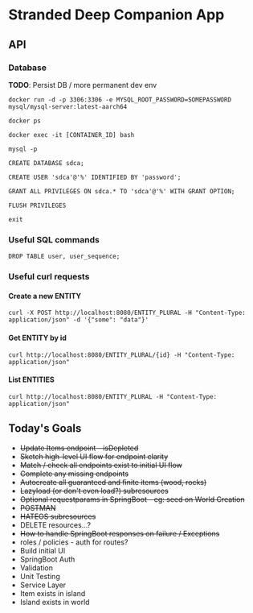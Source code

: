 # Stranded Deep Companion App

## API

### Database

**TODO**: Persist DB / more permanent dev env

`docker run -d -p 3306:3306 -e MYSQL_ROOT_PASSWORD=SOMEPASSWORD mysql/mysql-server:latest-aarch64`

`docker ps`

`docker exec -it [CONTAINER_ID] bash`

`mysql -p`

`CREATE DATABASE sdca;`

`CREATE USER 'sdca'@'%' IDENTIFIED BY 'password';`

`GRANT ALL PRIVILEGES ON sdca.* TO 'sdca'@'%' WITH GRANT OPTION;`

`FLUSH PRIVILEGES`

`exit`

### Useful SQL commands

`DROP TABLE user, user_sequence;`

### Useful curl requests

#### Create a new ENTITY
`curl -X POST http://localhost:8080/ENTITY_PLURAL -H "Content-Type: application/json" -d '{"some": "data"}'`

#### Get ENTITY by id
`curl http://localhost:8080/ENTITY_PLURAL/{id} -H "Content-Type: application/json"`

#### List ENTITIES
`curl http://localhost:8080/ENTITY_PLURAL -H "Content-Type: application/json"`

Today's Goals
---

 - ~~Update Items endpoint  - isDepleted~~
 - ~~Sketch high-level UI flow for endpoint clarity~~
 - ~~Match / check all endpoints exist to initial UI flow~~
 - ~~Complete any missing endpoints~~
 - ~~Autocreate all guaranteed and finite items (wood, rocks)~~
 - ~~Lazyload (or don't even load?) subresources~~
 - ~~Optional requestparams in SpringBoot - eg: seed on World Creation~~
 - ~~POSTMAN~~
 - ~~HATEOS subresources~~
 - DELETE resources...?
 - ~~How to handle SpringBoot responses on failure / Exceptions~~
 - roles / policies - auth for routes?
 - Build initial UI
 - SpringBoot Auth
 - Validation
 - Unit Testing
 - Service Layer
 - Item exists in island
 - Island exists in world